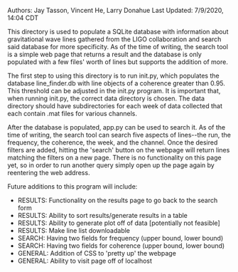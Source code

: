 Authors: Jay Tasson, Vincent He, Larry Donahue
Last Updated: 7/9/2020, 14:04 CDT

This directory is used to populate a SQLite database with information about gravitational wave lines gathered from the LIGO collaboration and search said database for more specificity. As of the time of writing, the search tool is a simple web page that returns a result and the database is only populated with a few files' worth of lines but supports the addition of more.

The first step to using this directory is to run init.py, which populates the database line_finder.db with line objects of a coherence greater than 0.95. This threshold can be adjusted in the init.py program. It is important that, when running init.py, the correct data directory is chosen. The data directory should have subdirectories for each week of data collected that each contain .mat files for various channels.

After the database is populated, app.py can be used to search it. As of the time of writing, the search tool can search five aspects of lines--the run, the frequency, the coherence, the week, and the channel. Once the desired filters are added, hitting the 'search' button on the webpage will return lines matching the filters on a new page. There is no functionality on this page yet, so in order to run another query simply open up the page again by reentering the web address.

Future additions to this program will include:
 - RESULTS: Functionality on the results page to go back to the search form
 - RESULTS: Ability to sort results/generate results in a table		
 - RESULTS: Ability to generate plot off of data [potentially not feasible]
 - RESULTS: Make line list downloadable
 - SEARCH: Having two fields for frequency (upper bound, lower bound)
 - SEARCH: Having two fields for coherence (upper bound, lower bound)
 - GENERAL: Addition of CSS to 'pretty up' the webpage
 - GENERAL: Ability to visit page off of localhost

